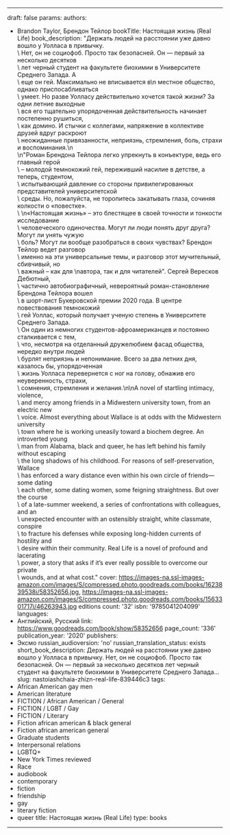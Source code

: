 ---
draft: false
params:
  authors:
  - Brandon  Taylor, Брендон Тейлор
  bookTitle: Настоящая жизнь (Real Life)
  book_description: "Держать людей на расстоянии уже давно вошло у Уолласа в привычку.\
    \ Нет, он не социофоб. Просто так безопасней. Он — первый за несколько десятков\
    \ лет черный студент на факультете биохимии в Университете Среднего Запада. А\
    \ еще он гей. Максимально не вписывается в\n местное общество, однако приспосабливаться\
    \ умеет. Но разве Уолласу действительно хочется такой жизни? За одни летние выходные\
    \ вся его тщательно упорядоченная действительность начинает постепенно рушиться,\
    \ как домино. И стычки с коллегами, напряжение в коллективе друзей вдруг раскроют\
    \ неожиданные привязанности, неприязнь, стремления, боль, страхи и воспоминания.\n\
    \n\"Роман Брендона Тейлора легко упрекнуть в конъектуре, ведь его главный герой\
    \ – молодой темнокожий гей, переживший насилие в детстве, а теперь, студентом,\
    \ испытывающий давление со стороны привилегированных представителей университетской\
    \ среды. Но, пожалуйста, не торопитесь закатывать глаза, сочиняя колкости о «повестке».\
    \ \n«Настоящая жизнь» – это блестящее в своей точности и тонкости исследование\
    \ человеческого одиночества. Могут ли люди понять друг друга? Могут ли унять чужую\
    \ боль? Могут ли вообще разобраться в своих чувствах? Брендон Тейлор ведет разговор\
    \ именно на эти универсальные темы, и разговор этот мучительный, сбивчивый, но\
    \ важный – как для \nавтора, так и для читателей\". Сергей Вересков Дебютный,\
    \ частично автобиографичный, невероятный роман-становление Брендона Тейлора вошел\
    \ в шорт-лист Букеровской премии 2020 года. В центре повествования темнокожий\
    \ гей Уоллас, который получает ученую степень в Университете Среднего Запада.\
    \ Он один из немногих студентов-афроамериканцев и постоянно сталкивается с тем,\
    \ что, несмотря на отделанный дружелюбием фасад общества, нередко внутри людей\
    \ бурлят неприязнь и непонимание. Всего за два летних дня, казалось бы, упорядоченная\
    \ жизнь Уолласа перевернется с ног на голову, обнажив его неуверенность, страхи,\
    \ сомнения, стремления и желания.\n\nA novel of startling intimacy, violence,\
    \ and mercy among friends in a Midwestern university town, from an electric new\
    \ voice. Almost everything about Wallace is at odds with the Midwestern university\
    \ town where he is working uneasily toward a biochem degree. An introverted young\
    \ man from Alabama, black and queer, he has left behind his family without escaping\
    \ the long shadows of his childhood. For reasons of self-preservation, Wallace\
    \ has enforced a wary distance even within his own circle of friends—some dating\
    \ each other, some dating women, some feigning straightness. But over the course\
    \ of a late-summer weekend, a series of confrontations with colleagues, and an\
    \ unexpected encounter with an ostensibly straight, white classmate, conspire\
    \ to fracture his defenses while exposing long-hidden currents of hostility and\
    \ desire within their community. Real Life is a novel of profound and lacerating\
    \ power, a story that asks if it’s ever really possible to overcome our private\
    \ wounds, and at what cost."
  cover: https://images-na.ssl-images-amazon.com/images/S/compressed.photo.goodreads.com/books/1623839538i/58352656.jpg,
    https://images-na.ssl-images-amazon.com/images/S/compressed.photo.goodreads.com/books/1563301717i/46263943.jpg
  editions count: '32'
  isbn: '9785041204099'
  languages:
  - Английский, Русский
  link: https://www.goodreads.com/book/show/58352656
  page_count: '336'
  publication_year: '2020'
  publishers:
  - Эксмо
  russian_audioversion: 'no'
  russian_translation_status: exists
  short_book_description: Держать людей на расстоянии уже давно вошло у Уолласа в
    привычку. Нет, он не социофоб. Просто так безопасней. Он — первый за несколько
    десятков лет черный студент на факультете биохимии в Университете Среднего Запада...
  slug: nastoiashchaia-zhizn-real-life-839446c3
  tags:
  - African American gay men
  - American literature
  - FICTION / African American / General
  - FICTION / LGBT / Gay
  - FICTION / Literary
  - Fiction african american & black general
  - Fiction african american general
  - Graduate students
  - Interpersonal relations
  - LGBTQ+
  - New York Times reviewed
  - Race
  - audiobook
  - contemporary
  - fiction
  - friendship
  - gay
  - literary fiction
  - queer
title: Настоящая жизнь (Real Life)
type: books
------
